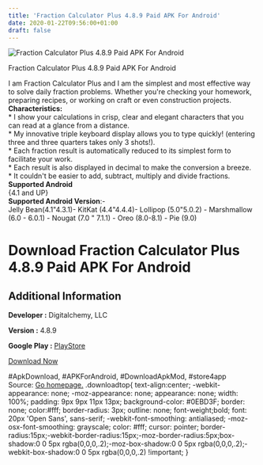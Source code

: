 ```yaml
---
title: 'Fraction Calculator Plus 4.8.9 Paid APK For Android'
date: 2020-01-22T09:56:00+01:00
draft: false
---
```


![Fraction Calculator Plus 4.8.9 Paid APK For Android](https://i1.wp.com/apkhome.net/wp-content/uploads/2020/01/Fraction-Calculator-Plus-4.8.9-Paid.png "Fraction Calculator Plus 4.8.9 Paid APK For Android")

  

Fraction Calculator Plus 4.8.9 Paid APK For Android

I am Fraction Calculator Plus and I am the simplest and most effective way to solve daily fraction problems. Whether you're checking your homework, preparing recipes, or working on craft or even construction projects.  
**Characteristics:**  
\* I show your calculations in crisp, clear and elegant characters that you can read at a glance from a distance.  
\* My innovative triple keyboard display allows you to type quickly! (entering three and three quarters takes only 3 shots!).  
\* Each fraction result is automatically reduced to its simplest form to facilitate your work.  
\* Each result is also displayed in decimal to make the conversion a breeze.  
\* It couldn't be easier to add, subtract, multiply and divide fractions.  
**Supported Android**  
{4.1 and UP}  
**Supported Android Version**:-  
Jelly Bean(4.1"4.3.1)- KitKat (4.4"4.4.4)- Lollipop (5.0"5.0.2) - Marshmallow (6.0 - 6.0.1) - Nougat (7.0 " 7.1.1) - Oreo (8.0-8.1) - Pie (9.0)

Download Fraction Calculator Plus 4.8.9 Paid APK For Android
============================================================

Additional Information
----------------------

**Developer :** Digitalchemy, LLC

**Version :** 4.8.9

**Google Play :** [PlayStore](https://play.google.com/store/apps/details?id=com.digitalchemy.calculator.fraction)

  

[Download Now](https://store4app.co/post/fraction-calculator-plus-4-8-9-paid-apk-for-android_1579683011)

  
#ApkDownload, #APKForAndroid, #DownloadApkMod, #store4app  
Source: [Go homepage.](https://store4app.co/post/fraction-calculator-plus-4-8-9-paid-apk-for-android_1579683011) .downloadtop{ text-align:center; -webkit-appearance: none; -moz-appearance: none; appearance: none; width: 100%; padding: 9px 9px 11px 13px; background-color: #0EBD3F; border: none; color:#fff; border-radius: 3px; outline: none; font-weight;bold; font: 20px 'Open Sans', sans-serif; -webkit-font-smoothing: antialiased; -moz-osx-font-smoothing: grayscale; color: #fff; cursor: pointer; border-radius:15px;-webkit-border-radius:15px;-moz-border-radius:5px;box-shadow:0 0 5px rgba(0,0,0,.2);-moz-box-shadow:0 0 5px rgba(0,0,0,.2);-webkit-box-shadow:0 0 5px rgba(0,0,0,.2) !important; }